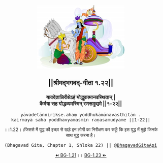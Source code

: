<center><img src="../../asset/BG.png" alt="#API #bhagavadgitaapi #slok #nodejs #js #api #gitaapi #krishna #hinduism #vedic #ISKCON #shreemadbhagavadgita #technology"/>
<h2>||श्रीमद्‍भगवद्‍-गीता १.२२||</h2>
<h3>यावदेतान्निरीक्षेऽहं योद्धुकामानवस्थितान् |<br/>कैर्मया सह योद्धव्यमस्मिन् रणसमुद्यमे ||१-२२||</h3>
<pre>yāvadetānnirikṣe.ahaṃ yoddhukāmānavasthitān .<br/>kairmayā saha yoddhavyamasmin raṇasamudyame ||1-22||</pre>
<p>।।1.22।।जिससे मैं युद्ध की इच्छा से खड़े इन लोगों का निरीक्षण कर सकूँ कि इस युद्ध में मुझे किनके साथ युद्ध करना है।</p>
<pre>(Bhagavad Gita, Chapter 1, Shloka 22) || <a href="https://twitter.com/bhagavadgitaapi">@BhagavadGitaApi</a></pre><a href="../../1/21">⏪  BG-1.21</a><b>        ।।        </b><a href="../../1/23">BG-1.23  ⏩</a></center></center>